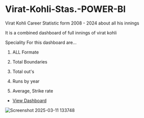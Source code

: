 # Virat-Kohli-Stas.-POWER-BI
Virat Kohli Career Statistic form 2008 - 2024 about all his innings

It is a combined dashboard of full innings of virat kohli 

Speciality For this dashboard are...

1. ALL Formate

2. Total Boundaries

3. Total out's

4. Runs by year 

5. Average, Strike rate
- <a href=https://github.com/mithildabhi/Virat-Kohli-Stas.-POWER-BI/blob/main/Screenshot%202025-03-11%20133748.png> View Dashboard </a>

![Screenshot 2025-03-11 133748](https://github.com/user-attachments/assets/4bb3259e-8e6e-4a80-ba40-564c06a3a476)

